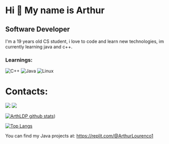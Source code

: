 Hi 👋 My name is Arthur
==========================

Software Developer
-----------------------------

I'm a 19 years old CS student, i love to code and learn new technologies, im currently learning java and c++.

### Learnings:
![C++]("https://img.shields.io/badge/C%2B%2B-00599C?style=for-the-badge&logo=c%2B%2B&logoColor=white")
![Java]("https://img.shields.io/badge/Java-f20707?style=for-the-badge&logo=java&logoColor=blue")
![Linux](https://img.shields.io/badge/Linux-FCC624?style=for-the-badge&logo=linux&logoColor=black)

# Contacts:
<div>
<a href = "arthurlourencodp@gmail.com"><img src="https://img.shields.io/badge/Gmail-D14836?style=for-the-badge&logo=gmail&logoColor=white" target="_blank"></a>
<a href= "https://www.linkedin.com/in/arthur-pessoa-914406235/" target="_blank"><img src="https://img.shields.io/badge/-LinkedIn-%230077B5?style=for-the-badge&logo=linkedin&logoColor=white" target="_blank"></a> 
</div>


[![ArthLDP github stats](https://github-readme-stats.vercel.app/api?username=ArthLDP&show_icons=true&title_color=fff&icon_color=37aaff&text_color=f8f8f2&bg_color=171c24&count_private=true)](https://github.com/ArthLDP))

[![Top Langs](https://github-readme-stats.vercel.app/api/top-langs/?username=ArthLDP&layout=compact&title_color=fff&text_color=f8f8f2&hide=java&bg_color=171c24)](https://github.com/ArthLDP)

You can find my Java projects at: https://replit.com/@ArthurLourenco1
